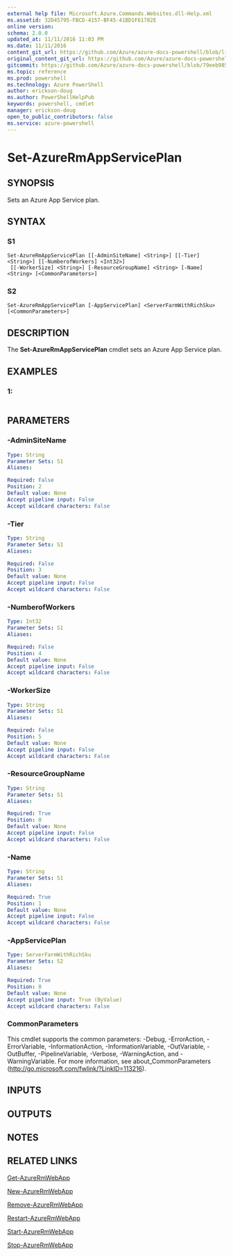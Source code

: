 ```yaml
---
external help file: Microsoft.Azure.Commands.Websites.dll-Help.xml
ms.assetid: 32D45795-FBCD-4157-BF45-41BD1F61782E
online version: 
schema: 2.0.0
updated_at: 11/11/2016 11:03 PM
ms.date: 11/11/2016
content_git_url: https://github.com/Azure/azure-docs-powershell/blob/live/azureps-cmdlets-docs/ResourceManager/AzureRM.Websites/v2.3.0/Set-AzureRmAppServicePlan.md
original_content_git_url: https://github.com/Azure/azure-docs-powershell/blob/live/azureps-cmdlets-docs/ResourceManager/AzureRM.Websites/v2.3.0/Set-AzureRmAppServicePlan.md
gitcommit: https://github.com/Azure/azure-docs-powershell/blob/79eeb985ea480979357fb4695832a0c3d29a48bf/azureps-cmdlets-docs/ResourceManager/AzureRM.Websites/v2.3.0/Set-AzureRmAppServicePlan.md
ms.topic: reference
ms.prod: powershell
ms.technology: Azure PowerShell
author: erickson-doug
ms.author: PowerShellHelpPub
keywords: powershell, cmdlet
manager: erickson-doug
open_to_public_contributors: false
ms.service: azure-powershell
---
```


# Set-AzureRmAppServicePlan

## SYNOPSIS
Sets an Azure App Service plan.

## SYNTAX

### S1
```
Set-AzureRmAppServicePlan [[-AdminSiteName] <String>] [[-Tier] <String>] [[-NumberofWorkers] <Int32>]
 [[-WorkerSize] <String>] [-ResourceGroupName] <String> [-Name] <String> [<CommonParameters>]
```

### S2
```
Set-AzureRmAppServicePlan [-AppServicePlan] <ServerFarmWithRichSku> [<CommonParameters>]
```

## DESCRIPTION
The **Set-AzureRmAppServicePlan** cmdlet sets an Azure App Service plan.

## EXAMPLES

### 1:
```

```

## PARAMETERS

### -AdminSiteName
```yaml
Type: String
Parameter Sets: S1
Aliases: 

Required: False
Position: 2
Default value: None
Accept pipeline input: False
Accept wildcard characters: False
```

### -Tier
```yaml
Type: String
Parameter Sets: S1
Aliases: 

Required: False
Position: 3
Default value: None
Accept pipeline input: False
Accept wildcard characters: False
```

### -NumberofWorkers
```yaml
Type: Int32
Parameter Sets: S1
Aliases: 

Required: False
Position: 4
Default value: None
Accept pipeline input: False
Accept wildcard characters: False
```

### -WorkerSize
```yaml
Type: String
Parameter Sets: S1
Aliases: 

Required: False
Position: 5
Default value: None
Accept pipeline input: False
Accept wildcard characters: False
```

### -ResourceGroupName
```yaml
Type: String
Parameter Sets: S1
Aliases: 

Required: True
Position: 0
Default value: None
Accept pipeline input: False
Accept wildcard characters: False
```

### -Name
```yaml
Type: String
Parameter Sets: S1
Aliases: 

Required: True
Position: 1
Default value: None
Accept pipeline input: False
Accept wildcard characters: False
```

### -AppServicePlan
```yaml
Type: ServerFarmWithRichSku
Parameter Sets: S2
Aliases: 

Required: True
Position: 0
Default value: None
Accept pipeline input: True (ByValue)
Accept wildcard characters: False
```

### CommonParameters
This cmdlet supports the common parameters: -Debug, -ErrorAction, -ErrorVariable, -InformationAction, -InformationVariable, -OutVariable, -OutBuffer, -PipelineVariable, -Verbose, -WarningAction, and -WarningVariable. For more information, see about_CommonParameters (http://go.microsoft.com/fwlink/?LinkID=113216).

## INPUTS

## OUTPUTS

## NOTES

## RELATED LINKS

[Get-AzureRmWebApp](xref:ResourceManager/AzureRM.Websites/v2.3.0/Get-AzureRmWebApp.md)

[New-AzureRmWebApp](xref:ResourceManager/AzureRM.Websites/v2.3.0/New-AzureRmWebApp.md)

[Remove-AzureRmWebApp](xref:ResourceManager/AzureRM.Websites/v2.3.0/Remove-AzureRmWebApp.md)

[Restart-AzureRmWebApp](xref:ResourceManager/AzureRM.Websites/v2.3.0/Restart-AzureRmWebApp.md)

[Start-AzureRmWebApp](xref:ResourceManager/AzureRM.Websites/v2.3.0/Start-AzureRmWebApp.md)

[Stop-AzureRmWebApp](xref:ResourceManager/AzureRM.Websites/v2.3.0/Stop-AzureRmWebApp.md)



